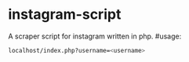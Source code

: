 # instagram-script
A scraper script for instagram written in php.
#usage:
```bash
localhost/index.php?username=<username>
```
